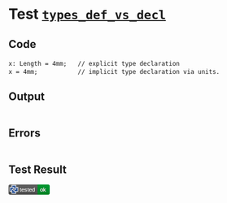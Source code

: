 # Test [`types_def_vs_decl`](/doc/types/README.md#L28)

## Code

```µcad
x: Length = 4mm;   // explicit type declaration
x = 4mm;           // implicit type declaration via units.

```

## Output

```,plain
```

## Errors

```,plain
```

## Test Result

![OK](/doc/types/.test/types_def_vs_decl.png)
